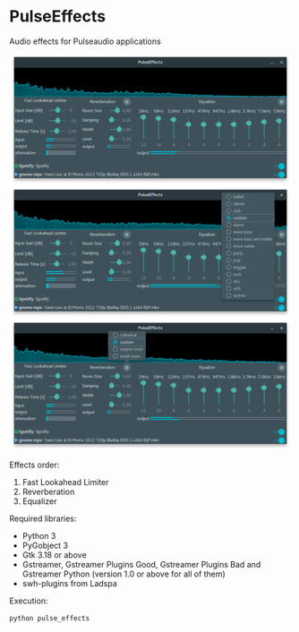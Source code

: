# PulseEffects

Audio effects for Pulseaudio applications

![](pulseeffects/images/pulseeffects_main_window.png)
![](pulseeffects/images/pulseeffects_eq_menu.png)
![](pulseeffects/images/pulseeffects_reverb_menu.png)

Effects order:

1. Fast Lookahead Limiter
2. Reverberation
3. Equalizer

Required libraries:

- Python 3
- PyGobject 3
- Gtk 3.18 or above
- Gstreamer, Gstreamer Plugins Good, Gstreamer Plugins Bad and Gstreamer Python (version 1.0 or above for all of them)
- swh-plugins from Ladspa

Execution:

	python pulse_effects
